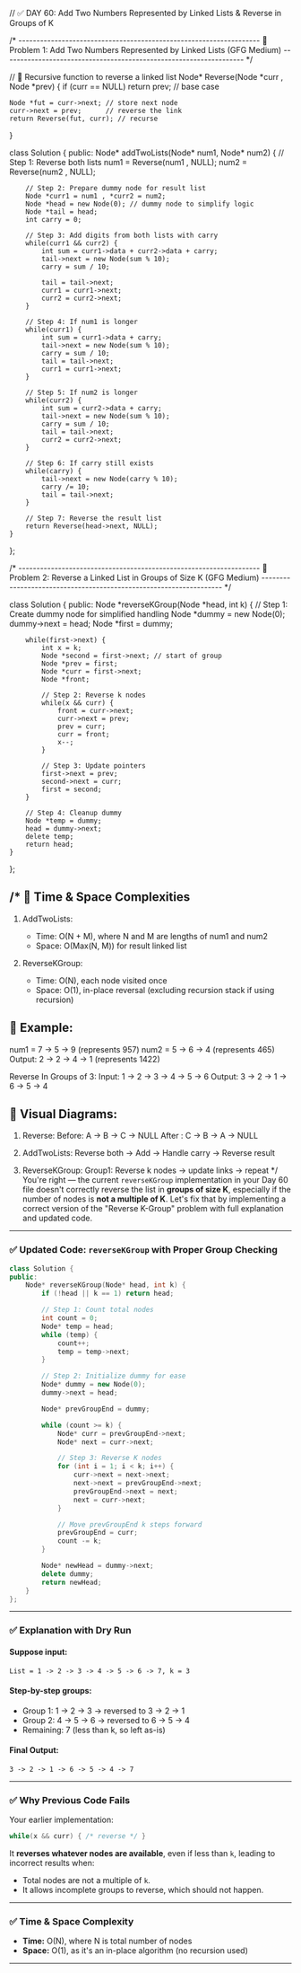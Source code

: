 // ✅ DAY 60: Add Two Numbers Represented by Linked Lists & Reverse in Groups of K

/* -------------------------------------------------------------------
   🧠 Problem 1: Add Two Numbers Represented by Linked Lists (GFG Medium)
   ------------------------------------------------------------------- */

// 🔁 Recursive function to reverse a linked list
Node* Reverse(Node *curr , Node *prev) {
    if (curr == NULL) return prev; // base case

    Node *fut = curr->next; // store next node
    curr->next = prev;      // reverse the link
    return Reverse(fut, curr); // recurse
}

class Solution {
  public:
    Node* addTwoLists(Node* num1, Node* num2) {
        // Step 1: Reverse both lists
        num1 = Reverse(num1 , NULL);
        num2 = Reverse(num2 , NULL);

        // Step 2: Prepare dummy node for result list
        Node *curr1 = num1 , *curr2 = num2;
        Node *head = new Node(0); // dummy node to simplify logic
        Node *tail = head;
        int carry = 0;

        // Step 3: Add digits from both lists with carry
        while(curr1 && curr2) {
            int sum = curr1->data + curr2->data + carry;
            tail->next = new Node(sum % 10);
            carry = sum / 10;

            tail = tail->next;
            curr1 = curr1->next;
            curr2 = curr2->next;
        }

        // Step 4: If num1 is longer
        while(curr1) {
            int sum = curr1->data + carry;
            tail->next = new Node(sum % 10);
            carry = sum / 10;
            tail = tail->next;
            curr1 = curr1->next;
        }

        // Step 5: If num2 is longer
        while(curr2) {
            int sum = curr2->data + carry;
            tail->next = new Node(sum % 10);
            carry = sum / 10;
            tail = tail->next;
            curr2 = curr2->next;
        }

        // Step 6: If carry still exists
        while(carry) {
            tail->next = new Node(carry % 10);
            carry /= 10;
            tail = tail->next;
        }

        // Step 7: Reverse the result list
        return Reverse(head->next, NULL);
    }
};

/* -------------------------------------------------------------------
   🧠 Problem 2: Reverse a Linked List in Groups of Size K (GFG Medium)
   ------------------------------------------------------------------- */

class Solution {
  public:
    Node *reverseKGroup(Node *head, int k) {
        // Step 1: Create dummy node for simplified handling
        Node *dummy = new Node(0);
        dummy->next = head;
        Node *first = dummy;

        while(first->next) {
            int x = k;
            Node *second = first->next; // start of group
            Node *prev = first;
            Node *curr = first->next;
            Node *front;

            // Step 2: Reverse k nodes
            while(x && curr) {
                front = curr->next;
                curr->next = prev;
                prev = curr;
                curr = front;
                x--;
            }

            // Step 3: Update pointers
            first->next = prev;
            second->next = curr;
            first = second;
        }

        // Step 4: Cleanup dummy
        Node *temp = dummy;
        head = dummy->next;
        delete temp;
        return head;
    }
};

/*
🧮 Time & Space Complexities
----------------------------
1. AddTwoLists:
   - Time: O(N + M), where N and M are lengths of num1 and num2
   - Space: O(Max(N, M)) for result linked list

2. ReverseKGroup:
   - Time: O(N), each node visited once
   - Space: O(1), in-place reversal (excluding recursion stack if using recursion)

🧪 Example:
----------
num1 = 7 -> 5 -> 9 (represents 957)
num2 = 5 -> 6 -> 4 (represents 465)
Output: 2 -> 2 -> 4 -> 1 (represents 1422)

Reverse In Groups of 3:
Input: 1 -> 2 -> 3 -> 4 -> 5 -> 6
Output: 3 -> 2 -> 1 -> 6 -> 5 -> 4

🧠 Visual Diagrams:
-------------------
1. Reverse:
   Before: A -> B -> C -> NULL
   After : C -> B -> A -> NULL

2. AddTwoLists:
   Reverse both → Add → Handle carry → Reverse result

3. ReverseKGroup:
   Group1: Reverse k nodes → update links → repeat
*/
You're right — the current `reverseKGroup` implementation in your Day 60 file doesn't correctly reverse the list in **groups of size K**, especially if the number of nodes is **not a multiple of K**. Let's fix that by implementing a correct version of the "Reverse K-Group" problem with full explanation and updated code.

---

### ✅ Updated Code: `reverseKGroup` with Proper Group Checking

```cpp
class Solution {
public:
    Node* reverseKGroup(Node* head, int k) {
        if (!head || k == 1) return head;

        // Step 1: Count total nodes
        int count = 0;
        Node* temp = head;
        while (temp) {
            count++;
            temp = temp->next;
        }

        // Step 2: Initialize dummy for ease
        Node* dummy = new Node(0);
        dummy->next = head;

        Node* prevGroupEnd = dummy;

        while (count >= k) {
            Node* curr = prevGroupEnd->next;
            Node* next = curr->next;

            // Step 3: Reverse K nodes
            for (int i = 1; i < k; i++) {
                curr->next = next->next;
                next->next = prevGroupEnd->next;
                prevGroupEnd->next = next;
                next = curr->next;
            }

            // Move prevGroupEnd k steps forward
            prevGroupEnd = curr;
            count -= k;
        }

        Node* newHead = dummy->next;
        delete dummy;
        return newHead;
    }
};
```

---

### ✅ Explanation with Dry Run

#### Suppose input:

```
List = 1 -> 2 -> 3 -> 4 -> 5 -> 6 -> 7, k = 3
```

#### Step-by-step groups:

* Group 1: 1 -> 2 -> 3 → reversed to 3 -> 2 -> 1
* Group 2: 4 -> 5 -> 6 → reversed to 6 -> 5 -> 4
* Remaining: 7 (less than k, so left as-is)

#### Final Output:

```
3 -> 2 -> 1 -> 6 -> 5 -> 4 -> 7
```

---

### ✅ Why Previous Code Fails

Your earlier implementation:

```cpp
while(x && curr) { /* reverse */ }
```

It **reverses whatever nodes are available**, even if less than `k`, leading to incorrect results when:

* Total nodes are not a multiple of `k`.
* It allows incomplete groups to reverse, which should not happen.

---

### ✅ Time & Space Complexity

* **Time:** O(N), where N is total number of nodes
* **Space:** O(1), as it's an in-place algorithm (no recursion used)

---


